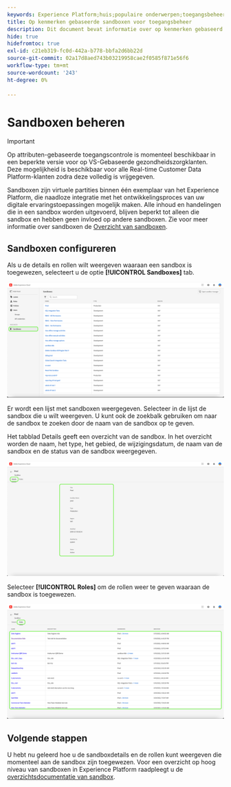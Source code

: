 ```yaml
---
keywords: Experience Platform;huis;populaire onderwerpen;toegangsbeheer;op attribuut-gebaseerde toegangscontrole;ABAC
title: Op kenmerken gebaseerde sandboxen voor toegangsbeheer
description: Dit document bevat informatie over op kenmerken gebaseerd toegangsbeheer in Adobe Experience Platform
hide: true
hidefromtoc: true
exl-id: c21eb319-fc0d-442a-b778-bbfa2d6bb22d
source-git-commit: 02a17d8aed743b03219958cae2f0585f871e56f6
workflow-type: tm+mt
source-wordcount: '243'
ht-degree: 0%

---
```


# Sandboxen beheren

>[!IMPORTANT]
>
>Op attributen-gebaseerde toegangscontrole is momenteel beschikbaar in een beperkte versie voor op VS-Gebaseerde gezondheidszorgklanten. Deze mogelijkheid is beschikbaar voor alle Real-time Customer Data Platform-klanten zodra deze volledig is vrijgegeven.

Sandboxen zijn virtuele partities binnen één exemplaar van het Experience Platform, die naadloze integratie met het ontwikkelingsproces van uw digitale ervaringstoepassingen mogelijk maken. Alle inhoud en handelingen die in een sandbox worden uitgevoerd, blijven beperkt tot alleen die sandbox en hebben geen invloed op andere sandboxen. Zie voor meer informatie over sandboxen de [Overzicht van sandboxen](../../../sandboxes/home.md).

## Sandboxen configureren

Als u de details en rollen wilt weergeven waaraan een sandbox is toegewezen, selecteert u de optie **[!UICONTROL Sandboxes]** tab.

![flash-sandboxen, tabblad](../../images/flac-ui/flac-sandboxes-tab.png)

Er wordt een lijst met sandboxen weergegeven. Selecteer in de lijst de sandbox die u wilt weergeven. U kunt ook de zoekbalk gebruiken om naar de sandbox te zoeken door de naam van de sandbox op te geven.

Het tabblad Details geeft een overzicht van de sandbox. In het overzicht worden de naam, het type, het gebied, de wijzigingsdatum, de naam van de sandbox en de status van de sandbox weergegeven.

![fc-sandboxen, details](../../images/flac-ui/flac-sandboxes-details.png)

Selecteer **[!UICONTROL Roles]** om de rollen weer te geven waaraan de sandbox is toegewezen.

![flash-sandboxen-rollen](../../images/flac-ui/flac-sandboxes-roles.png)

## Volgende stappen

U hebt nu geleerd hoe u de sandboxdetails en de rollen kunt weergeven die momenteel aan de sandbox zijn toegewezen. Voor een overzicht op hoog niveau van sandboxen in Experience Platform raadpleegt u de [overzichtsdocumentatie van sandbox](../../sanboxes/../ui/overview.md).
